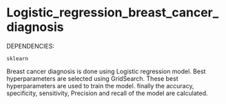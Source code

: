 # Logistic_regression_breast_cancer_diagnosis

DEPENDENCIES:
```
sklearn 
```
Breast cancer diagnosis is done using Logistic regression model.
Best hyperparameters are selected using GridSearch.
These best hyperparameters are used to train the model.
finally the accuracy, specificity, sensitivity, Precision and recall of the model are calculated.
